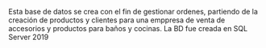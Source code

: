 Esta base de datos se crea con el fin de gestionar ordenes, partiendo de la creación de productos y clientes para una emppresa de venta de accesorios y productos para baños y cocinas.
La BD fue creada en SQL Server 2019
